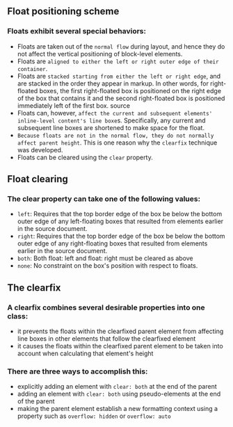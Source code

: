 ## Float positioning scheme

### Floats exhibit several special behaviors:

* Floats are taken out of the `normal flow` during layout, and hence they do not affect the vertical positioning of block-level elements.
* Floats are `aligned to either the left or right outer edge of their container`.
* Floats are `stacked starting from either the left or right edge`, and are stacked in the order they appear in markup. In other words, for right-floated boxes, the first right-floated box is positioned on the right edge of the box that contains it and the second right-floated box is positioned immediately left of the first box. source
* Floats can, however, `affect the current and subsequent elements' inline-level content's line boxe`s. Specifically, any current and subsequent line boxes are shortened to make space for the float.
* `Because floats are not in the normal flow, they do not normally affect parent height`. This is one reason why the `clearfix` technique was developed.
* Floats can be cleared using the `clear` property.

## Float clearing

### The clear property can take one of the following values:

* `left`: Requires that the top border edge of the box be below the bottom outer edge of any left-floating boxes that resulted from elements earlier in the source document.
* `right`: Requires that the top border edge of the box be below the bottom outer edge of any right-floating boxes that resulted from elements earlier in the source document.
* `both`: Both float: left and float: right must be cleared as above
* `none`: No constraint on the box's position with respect to floats.

## The clearfix

### A clearfix combines several desirable properties into one class:

* it prevents the floats within the clearfixed parent element from affecting line boxes in other elements that follow the clearfixed element
* it causes the floats within the clearfixed parent element to be taken into account when calculating that element's height

### There are three ways to accomplish this:

* explicitly adding an element with `clear: both` at the end of the parent
* adding an element with `clear: both` using pseudo-elements at the end of the parent
* making the parent element establish a new formatting context using a property such as `overflow: hidden` or `overflow: auto`
